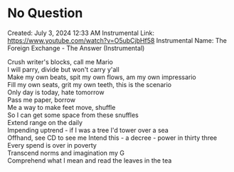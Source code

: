 # No Question

Created: July 3, 2024 12:33 AM
Instrumental Link: https://www.youtube.com/watch?v=O5ubCjbHf58
Instrumental Name: The Foreign Exchange - The Answer (Instrumental)
  
Crush writer's blocks, call me Mario  
I will parry, divide but won't carry y'all  
Make my own beats, spit my own flows, am my own impressario  
Fill my own seats, grit my own teeth, this is the scenario  
Only day is today, hate tomorrow  
Pass me paper, borrow  
Me a way to make feet move, shuffle  
So I can get some space from these snuffles    
Extend range on the daily  
Impending uptrend - if I was a tree I'd tower over a sea  
Offhand, see CD to see me
Intend this - a decree - power in thirty three  
Every spend is over in poverty  
Transcend norms and imagination my G  
Comprehend what I mean and read the leaves in the tea  